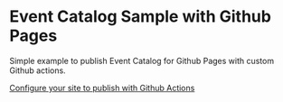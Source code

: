 # Event Catalog Sample with Github Pages

Simple example to publish Event Catalog for Github Pages with custom Github actions.

[Configure your site to publish with Github Actions](https://docs.github.com/en/pages/getting-started-with-github-pages/configuring-a-publishing-source-for-your-github-pages-site#publishing-with-a-custom-github-actions-workflow)
